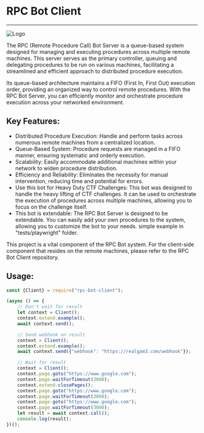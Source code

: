 # RPC Bot Client

____________________

![Logo](https://github.com/realgam3/rpc-bot-server/blob/main/ext/ctf-bot-logo.png?raw=true)

The RPC (Remote Procedure Call) Bot Server is a queue-based system designed for managing and executing procedures across
multiple remote machines. This server serves as the primary controller, queuing and delegating procedures to be run on
various machines, facilitating a streamlined and efficient approach to distributed procedure execution.

Its queue-based architecture maintains a FIFO (First In, First Out) execution order, providing an organized way to
control remote procedures. With the RPC Bot Server, you can efficiently monitor and orchestrate procedure execution
across your networked environment.

## Key Features:

* Distributed Procedure Execution: Handle and perform tasks across numerous remote machines from a centralized location.
* Queue-Based System: Procedure requests are managed in a FIFO manner, ensuring systematic and orderly execution.
* Scalability: Easily accommodate additional machines within your network to widen procedure distribution.
* Efficiency and Reliability: Eliminates the necessity for manual intervention, reducing time and potential for errors.
* Use this bot for Heavy Duty CTF Challenges: This bot was designed to handle the heavy lifting of CTF challenges. It
  can be used to orchestrate the execution of procedures across multiple machines, allowing you to focus on the
  challenge itself.
* This bot is extendable: The RPC Bot Server is designed to be extendable. You can easily add your own procedures to
  the system, allowing you to customize the bot to your needs. simple example in "tests/playwright" folder.

This project is a vital component of the RPC Bot system. For the client-side component that resides on the remote
machines, please refer to the RPC Bot Client repository.

## Usage:

```JavaScript
const {Client} = require("rpc-bot-client");

(async () => {
    // Don't wait for result
    let context = Client();
    context.extend.example();
    await context.send();

    // Send webhook on result
    context = Client();
    context.extend.example();
    await context.send({"webhook": "https://realgam3.com/webhook"});

    // Wait for result
    context = Client();
    context.page.goto("https://www.google.com");
    context.page.waitForTimeout(3000);
    context.extend.closePages();
    context.page.goto("https://www.google.com");
    context.page.waitForTimeout(3000);
    context.page.goto("https://www.google.com");
    context.page.waitForTimeout(3000);
    let result = await context.call();
    console.log(result);
})();

```